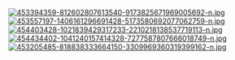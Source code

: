[![453394359-812602807613540-9173825671969005692-n.jpg](https://i.postimg.cc/TY0vFBdX/453394359-812602807613540-9173825671969005692-n.jpg)](https://postimg.cc/bsZ52CS6)
[![453557197-1406161296691428-5173580692077062759-n.jpg](https://i.postimg.cc/pXfLT0P0/453557197-1406161296691428-5173580692077062759-n.jpg)](https://postimg.cc/0bNsX0Mm)
[![454403428-1021839429317233-2210218138537719113-n.jpg](https://i.postimg.cc/XqnDg7yB/454403428-1021839429317233-2210218138537719113-n.jpg)](https://postimg.cc/FdnZrvph)
[![454434402-1041240157414328-7277587807666018749-n.jpg](https://i.postimg.cc/B6Bmt9wS/454434402-1041240157414328-7277587807666018749-n.jpg)](https://postimg.cc/62Tr1SXg)
[![453205485-818838333664150-3309969360319399162-n.jpg](https://i.postimg.cc/gj0HJwZs/453205485-818838333664150-3309969360319399162-n.jpg)](https://postimg.cc/wySm4jFR)
